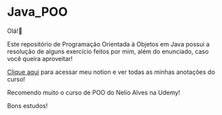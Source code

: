 # Java_POO

Olá!🖖

Este repositório de Programação Orientada à Objetos em Java possui a resolução de alguns exercício feitos por mim, além do enunciado, caso você queira aproveitar!

<a href="https://subdued-process-2ab.notion.site/POO-c7497afd22ed4e728c5553d6af5f58e6">Clique aqui</a> para acessar meu notion e ver todas as minhas anotações do curso!

Recomendo muito o curso de POO do Nelio Alves na Udemy!

Bons estudos!


